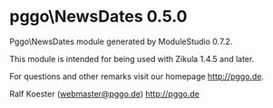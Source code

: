 # pggo\NewsDates 0.5.0

Pggo\NewsDates module generated by ModuleStudio 0.7.2.

This module is intended for being used with Zikula 1.4.5 and later.

For questions and other remarks visit our homepage http://pggo.de.

Ralf Koester (webmaster@pggo.de)
http://pggo.de
